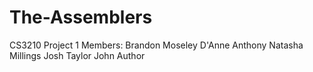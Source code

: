 # The-Assemblers
CS3210 Project 1
Members: 
Brandon Moseley
D'Anne Anthony 
Natasha Millings
Josh Taylor
John Author 
